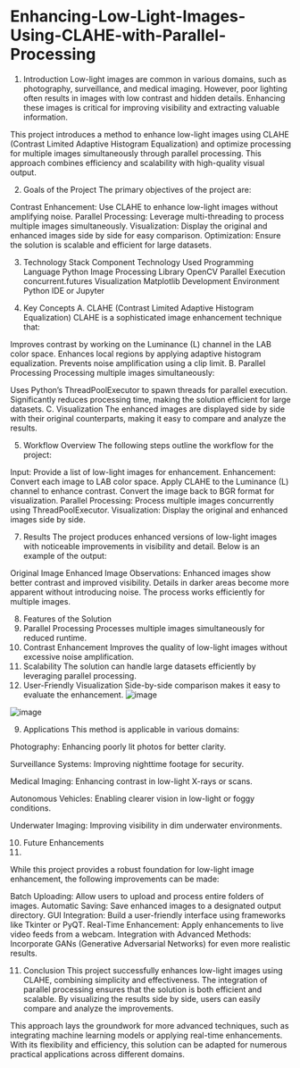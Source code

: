 # Enhancing-Low-Light-Images-Using-CLAHE-with-Parallel-Processing


1. Introduction
Low-light images are common in various domains, such as photography, surveillance, and medical imaging. However, poor lighting often results in images with low contrast and hidden details. Enhancing these images is critical for improving visibility and extracting valuable information.

This project introduces a method to enhance low-light images using CLAHE (Contrast Limited Adaptive Histogram Equalization) and optimize processing for multiple images simultaneously through parallel processing. This approach combines efficiency and scalability with high-quality visual output.

2. Goals of the Project
The primary objectives of the project are:

Contrast Enhancement: Use CLAHE to enhance low-light images without amplifying noise.
Parallel Processing: Leverage multi-threading to process multiple images simultaneously.
Visualization: Display the original and enhanced images side by side for easy comparison.
Optimization: Ensure the solution is scalable and efficient for large datasets.

3. Technology Stack
Component	Technology Used
Programming Language	Python
Image Processing Library	OpenCV
Parallel Execution	concurrent.futures
Visualization	Matplotlib
Development Environment	Python IDE or Jupyter

5. Key Concepts
A. CLAHE (Contrast Limited Adaptive Histogram Equalization)
CLAHE is a sophisticated image enhancement technique that:

Improves contrast by working on the Luminance (L) channel in the LAB color space.
Enhances local regions by applying adaptive histogram equalization.
Prevents noise amplification using a clip limit.
B. Parallel Processing
Processing multiple images simultaneously:

Uses Python’s ThreadPoolExecutor to spawn threads for parallel execution.
Significantly reduces processing time, making the solution efficient for large datasets.
C. Visualization
The enhanced images are displayed side by side with their original counterparts, making it easy to compare and analyze the results.

5. Workflow Overview
The following steps outline the workflow for the project:

Input: Provide a list of low-light images for enhancement.
Enhancement:
Convert each image to LAB color space.
Apply CLAHE to the Luminance (L) channel to enhance contrast.
Convert the image back to BGR format for visualization.
Parallel Processing: Process multiple images concurrently using ThreadPoolExecutor.
Visualization: Display the original and enhanced images side by side.


7. Results
The project produces enhanced versions of low-light images with noticeable improvements in visibility and detail. Below is an example of the output:

Original Image	Enhanced Image
Observations:
Enhanced images show better contrast and improved visibility.
Details in darker areas become more apparent without introducing noise.
The process works efficiently for multiple images.

8. Features of the Solution
1. Parallel Processing
Processes multiple images simultaneously for reduced runtime.
2. Contrast Enhancement
Improves the quality of low-light images without excessive noise amplification.
3. Scalability
The solution can handle large datasets efficiently by leveraging parallel processing.
4. User-Friendly Visualization
Side-by-side comparison makes it easy to evaluate the enhancement.
![image](https://github.com/user-attachments/assets/13a19271-fb74-4e41-a7e3-037af0475965)

![image](https://github.com/user-attachments/assets/a8a60872-f514-4e21-9a00-6d18522db455)



9. Applications
This method is applicable in various domains:

Photography: Enhancing poorly lit photos for better clarity.

Surveillance Systems: Improving nighttime footage for security.

Medical Imaging: Enhancing contrast in low-light X-rays or scans.

Autonomous Vehicles: Enabling clearer vision in low-light or foggy conditions.

Underwater Imaging: Improving visibility in dim underwater environments.

10. Future Enhancements
11. 
While this project provides a robust foundation for low-light image enhancement, the following improvements can be made:

Batch Uploading:
Allow users to upload and process entire folders of images.
Automatic Saving:
Save enhanced images to a designated output directory.
GUI Integration:
Build a user-friendly interface using frameworks like Tkinter or PyQT.
Real-Time Enhancement:
Apply enhancements to live video feeds from a webcam.
Integration with Advanced Methods:
Incorporate GANs (Generative Adversarial Networks) for even more realistic results.

11. Conclusion
This project successfully enhances low-light images using CLAHE, combining simplicity and effectiveness. The integration of parallel processing ensures that the solution is both efficient and scalable. By visualizing the results side by side, users can easily compare and analyze the improvements.

This approach lays the groundwork for more advanced techniques, such as integrating machine learning models or applying real-time enhancements. With its flexibility and efficiency, this solution can be adapted for numerous practical applications across different domains.

